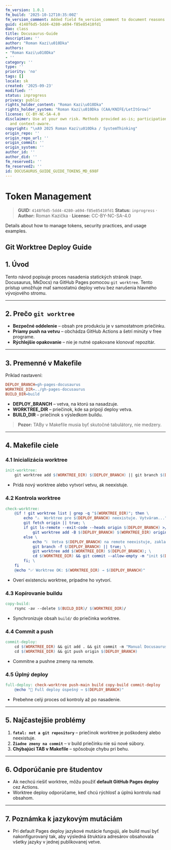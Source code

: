 ```yaml
---
fm_version: 1.0.1
fm_build: '2025-10-12T10:35:00Z'
fm_version_comment: Added field fm_version_comment to document reasons for FM updates
guid: 4148f6d5-5dd4-4280-a694-f85e85410fd1
dao: class
title: Docusaurus-Guide
description: ''
author: "Roman Kazi\u010Dka"
authors:
- "Roman Kazi\u010Dka"
- ''
category: ''
type: ''
priority: 'no'
tags: []
locale: sk
created: '2025-09-23'
modified: ''
status: inprogress
privacy: public
rights_holder_content: "Roman Kazi\u010Dka"
rights_holder_system: "Roman Kazi\u010Dka (CAA/KNIFE/LetItGrow)"
license: CC-BY-NC-SA-4.0
disclaimer: Use at your own risk. Methods provided as-is; participation is voluntary
  and context-aware.
copyright: "\xA9 2025 Roman Kazi\u010Dka / SystemThinking"
origin_repo: ''
origin_repo_url: ''
origin_commit: ''
origin_system: ''
author_id: ''
author_did: ''
fm_reserved1: ''
fm_reserved2: ''
id: DOCUSAURUS_GUIDE_GUIDE_TOKENS_MD_698F
---
```

# Token Management

<!-- fm-visible: start -->
> **GUID:** `4148f6d5-5dd4-4280-a694-f85e85410fd1`
> **Status:** `inprogress` · **Author:** Roman Kazička · **License:** CC-BY-NC-SA-4.0
<!-- fm-visible: end -->

Details about how to manage tokens, security practices, and usage examples.

## Git Worktree Deploy Guide

## 1. Úvod

Tento návod popisuje proces nasadenia statických stránok (napr. Docusaurus, MkDocs) na GitHub Pages pomocou `git worktree`. Tento prístup umožňuje mať samostatnú deploy vetvu bez narušenia hlavného vývojového stromu.

---

## 2. Prečo `git worktree`

* **Bezpečné oddelenie** – obsah pre produkciu je v samostatnom priečinku.
* **Priamy push na vetvu** – obchádza GitHub Actions a šetrí minúty v free programe.
* **Rýchlejšie opakovanie** – nie je nutné opakovane klonovať repozitár.

---

## 3. Premenné v Makefile

Príklad nastavení:

```makefile
DEPLOY_BRANCH=gh-pages-docusaurus
WORKTREE_DIR=../gh-pages-docusaurus
BUILD_DIR=build
```

* **DEPLOY\_BRANCH** – vetva, na ktorú sa nasadzuje.
* **WORKTREE\_DIR** – priečinok, kde sa pripojí deploy vetva.
* **BUILD\_DIR** – priečinok s výsledkom buildu.

> **Pozor:** TABy v Makefile musia byť skutočné tabulátory, nie medzery.

---

## 4. Makefile ciele

### 4.1 Inicializácia worktree

```makefile
init-worktree:
	git worktree add $(WORKTREE_DIR) $(DEPLOY_BRANCH) || git branch $(DEPLOY_BRANCH) && git worktree add $(WORKTREE_DIR) $(DEPLOY_BRANCH)
```

* Pridá nový worktree alebo vytvorí vetvu, ak neexistuje.

### 4.2 Kontrola worktree

```makefile
check-worktree:
	@if ! git worktree list | grep -q "$(WORKTREE_DIR)"; then \
		echo "⚠️  Worktree pre $(DEPLOY_BRANCH) neexistuje. Vytváram..."; \
		git fetch origin || true; \
		if git ls-remote --exit-code --heads origin $(DEPLOY_BRANCH) >/dev/null 2>&1; then \
			git worktree add -B $(DEPLOY_BRANCH) $(WORKTREE_DIR) origin/$(DEPLOY_BRANCH); \
		else \
			echo "ℹ️  Vetva $(DEPLOY_BRANCH) na remote neexistuje, zakladám lokálne…"; \
			git branch -f $(DEPLOY_BRANCH) || true; \
			git worktree add $(WORKTREE_DIR) $(DEPLOY_BRANCH); \
			cd $(WORKTREE_DIR) && git commit --allow-empty -m "init $(DEPLOY_BRANCH)" && git push -u origin $(DEPLOY_BRANCH); \
		fi; \
	fi
	@echo "✅ Worktree OK: $(WORKTREE_DIR) → $(DEPLOY_BRANCH)"
```

* Overí existenciu worktree, prípadne ho vytvorí.

### 4.3 Kopírovanie buildu

```makefile
copy-build:
	rsync -av --delete $(BUILD_DIR)/ $(WORKTREE_DIR)/
```

* Synchronizuje obsah `build/` do priečinka worktree.

### 4.4 Commit a push

```makefile
commit-deploy:
	cd $(WORKTREE_DIR) && git add . && git commit -m "Manual Docusaurus deploy" || echo "⚠️  Žiadne zmeny na commit."
	cd $(WORKTREE_DIR) && git push origin $(DEPLOY_BRANCH)
```

* Commitne a pushne zmeny na remote.

### 4.5 Úplný deploy

```makefile
full-deploy: check-worktree push-main build copy-build commit-deploy
	@echo "🎉 Full deploy úspešný → $(DEPLOY_BRANCH)"
```

* Prebehne celý proces od kontroly až po nasadenie.

---

## 5. Najčastejšie problémy

1. **`fatal: not a git repository`** – priečinok worktree je poškodený alebo neexistuje.
2. **`Žiadne zmeny na commit`** – v build priečinku nie sú nové súbory.
3. **Chýbajúci TAB v Makefile** – spôsobuje chybu pri behu.

---

## 6. Odporúčanie pre študentov

* Ak nechcú riešiť worktree, môžu použiť **default GitHub Pages deploy** cez Actions.
* Worktree deploy odporúčame, keď chcú rýchlosť a úplnú kontrolu nad obsahom.

---

## 7. Poznámka k jazykovým mutáciám

* Pri default Pages deploy jazykové mutácie fungujú, ale build musí byť nakonfigurovaný tak, aby výsledná štruktúra adresárov obsahovala všetky jazyky v jednej publikovanej vetve.
